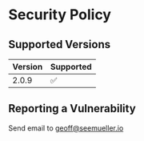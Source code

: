 # Security Policy

## Supported Versions

| Version | Supported          |
| ------- | ------------------ |
| 2.0.9   | :white_check_mark: |

## Reporting a Vulnerability

Send email to geoff@seemueller.io

